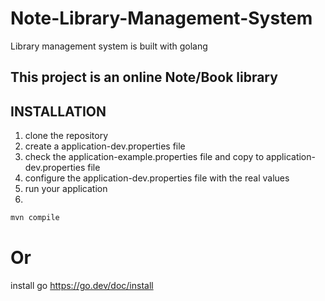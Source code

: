 # Note-Library-Management-System
Library management system is built with golang 

## This project is an online Note/Book library

## INSTALLATION

1. clone the repository
1. create a application-dev.properties file
1. check the application-example.properties file and copy to application-dev.properties file
1. configure the application-dev.properties file with the real values
1. run your application
1. 
```sh
mvn compile
```
# Or 
 install go
https://go.dev/doc/install

